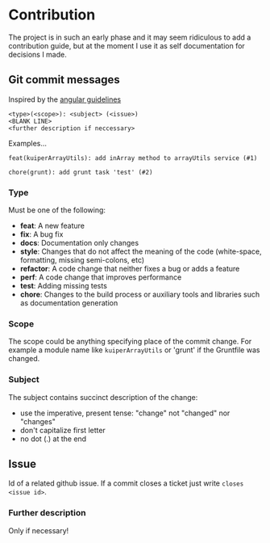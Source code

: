 # Contribution

The project is in such an early phase and it may seem ridiculous to add a contribution guide, but at the moment
I use it as self documentation for decisions I made.


## Git commit messages

Inspired by the [angular guidelines](https://github.com/angular/angular.js/blob/master/CONTRIBUTING.md#commit)


    <type>(<scope>): <subject> (<issue>)
    <BLANK LINE>
    <further description if neccessary>

Examples...

    feat(kuiperArrayUtils): add inArray method to arrayUtils service (#1)

    chore(grunt): add grunt task 'test' (#2)

### Type
Must be one of the following:

* **feat**: A new feature
* **fix**: A bug fix
* **docs**: Documentation only changes
* **style**: Changes that do not affect the meaning of the code (white-space, formatting, missing
  semi-colons, etc)
* **refactor**: A code change that neither fixes a bug or adds a feature
* **perf**: A code change that improves performance
* **test**: Adding missing tests
* **chore**: Changes to the build process or auxiliary tools and libraries such as documentation
  generation

### Scope
The scope could be anything specifying place of the commit change.
For example a module name like `kuiperArrayUtils` or 'grunt' if the Gruntfile was changed.

### Subject
The subject contains succinct description of the change:

* use the imperative, present tense: "change" not "changed" nor "changes"
* don't capitalize first letter
* no dot (.) at the end

## Issue
Id of a related github issue. If a commit closes a ticket just write `closes <issue id>`.

### Further description

Only if necessary!
